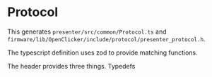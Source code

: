 # Protocol

This generates `presenter/src/common/Protocol.ts` and `firmware/lib/OpenClicker/include/protocol/presenter_protocol.h`.

The typescript definition uses zod to provide matching functions.

The header provides three things. Typedefs 